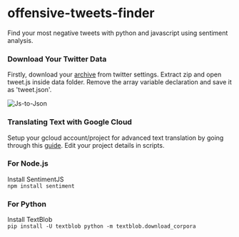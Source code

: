 # offensive-tweets-finder
Find your most negative tweets with python and javascript using sentiment analysis.

### Download Your Twitter Data
Firstly, download your [archive](https://twitter.com/settings/your_twitter_data) from twitter settings.
Extract zip and open tweet.js inside data folder. Remove the array variable declaration and save it as 'tweet.json'.         

![Js-to-Json](https://media.giphy.com/media/QyKRcGEoAbR8Mii61R/giphy.gif)

### Translating Text with Google Cloud
Setup your gcloud account/project for advanced text translation by going through this [guide](https://cloud.google.com/translate/docs/advanced/translating-text-v3). Edit your project details in scripts.

### For Node.js
Install SentimentJS     
`npm install sentiment`

### For Python
Install TextBlob     
`pip install -U textblob
python -m textblob.download_corpora`


